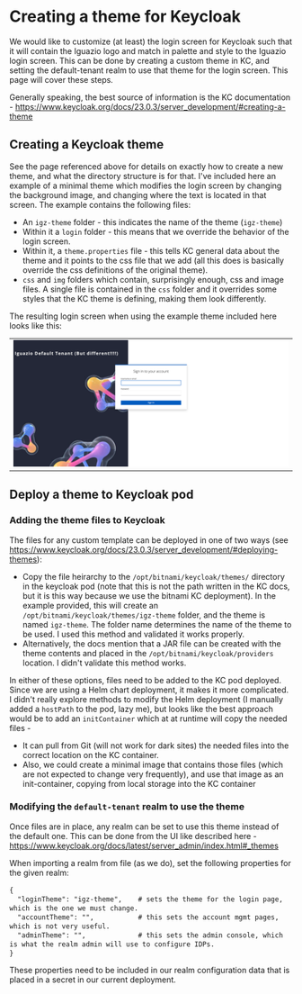 # Creating a theme for Keycloak

We would like to customize (at least) the login screen for Keycloak such that it will contain the Iguazio logo and match in palette and style to the Iguazio login screen. 
This can be done by creating a custom theme in KC, and setting the default-tenant realm to use that theme for the login screen. This page will cover these steps.

Generally speaking, the best source of information is the KC documentation - https://www.keycloak.org/docs/23.0.3/server_development/#creating-a-theme

## Creating a Keycloak theme 

See the page referenced above for details on exactly how to create a new theme, and what the directory structure is for that.
I've included here an example of a minimal theme which modifies the login screen by changing the background image, and changing where the text is located in that screen. The example contains the following files:

* An `igz-theme` folder - this indicates the name of the theme (`igz-theme`)
* Within it a `login` folder - this means that we override the behavior of the login screen.
* Within it, a `theme.properties` file - this tells KC general data about the theme and it points to the css file that we add (all this does is basically override the css definitions of the original theme).
* `css` and `img` folders which contain, surprisingly enough, css and image files. A single file is contained in the `css` folder and it overrides some styles that the KC theme is defining, making them look differently.

The resulting login screen when using the example theme included here looks like this:
<table><tr><td>
<img src="./keycloak-login.png" alt="Keycloak login">
</td></tr></table>

## Deploy a theme to Keycloak pod

### Adding the theme files to Keycloak

The files for any custom template can be deployed in one of two ways (see https://www.keycloak.org/docs/23.0.3/server_development/#deploying-themes):

* Copy the file heirarchy to the `/opt/bitnami/keycloak/themes/` directory in the keycloak pod (note that this is not the path written in the KC docs, but it is this way because we use the bitnami KC deployment). In the example provided, this will create an `/opt/bitnami/keycloak/themes/igz-theme` folder, and the theme is named `igz-theme`. The folder name determines the name of the theme to be used. I used this method and validated it works properly.
* Alternatively, the docs mention that a JAR file can be created with the theme contents and placed in the `/opt/bitnami/keycloak/providers` location. I didn't validate this method works.

In either of these options, files need to be added to the KC pod deployed. Since we are using a Helm chart deployment, it makes it more complicated. I didn't really explore methods to modify the Helm deployment (I manually added a `hostPath` to the pod, lazy me), but looks like the best approach would be to add an `initContainer` which at at runtime will copy the needed files -
* It can pull from Git (will not work for dark sites) the needed files into the correct location on the KC container.
* Also, we could create a minimal image that contains those files (which are not expected to change very frequently), and use that image as an init-container, copying from local storage into the KC container

### Modifying the `default-tenant` realm to use the theme

Once files are in place, any realm can be set to use this theme instead of the default one. This can be done from the UI like described here - https://www.keycloak.org/docs/latest/server_admin/index.html#_themes

When importing a realm from file (as we do), set the following properties for the given realm:
```
{
  "loginTheme": "igz-theme",    # sets the theme for the login page, which is the one we must change.
  "accountTheme": "",           # this sets the account mgmt pages, which is not very useful.
  "adminTheme": "",             # this sets the admin console, which is what the realm admin will use to configure IDPs.
}
```

These properties need to be included in our realm configuration data that is placed in a secret in our current deployment.